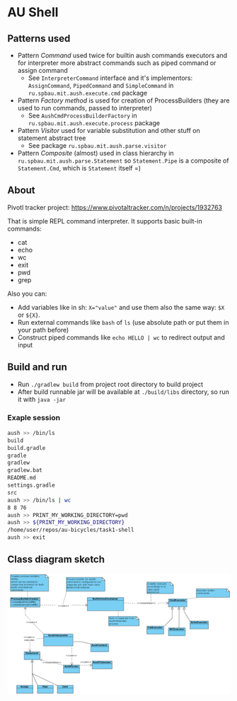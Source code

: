 # AU Shell

## Patterns used

* Pattern *Command* used twice for builtin aush commands executors and for interpreter more abstract commands such as piped command or assign command
    - See `InterpreterCommand` interface and it's implementors: `AssignCommand`, `PipedCommand` and `SimpleCommand` in `ru.spbau.mit.aush.execute.cmd` package
* Pattern *Factory method* is used for creation of ProcessBuilders (they are used to run commands, passed to interpreter)
    - See `AushCmdProcessBuilderFactory` in `ru.spbau.mit.aush.execute.process` package
* Pattern *Visitor* used for variable substitution and other stuff on statement abstract tree
    - See package `ru.spbau.mit.aush.parse.visitor`
* Pattern *Composite* (almost) used in class hierarchy in `ru.spbau.mit.aush.parse.Statement` so `Statement.Pipe` is a composite of `Statement.Cmd`, which is `Statement` itself =)


## About

Pivotl tracker project: https://www.pivotaltracker.com/n/projects/1932763

That is simple REPL command interpreter. It supports basic built-in commands:
* cat
* echo
* wc
* exit
* pwd
* grep 

Also you can:

- Add variables like in sh: `X="value"` and use them also the same way: `$X` or `${X}`.
- Run external commands like `bash` of `ls` (use absolute path or put them in your path before)
- Construct piped commands like `echo HELLO | wc` to redirect output and input

## Build and run

* Run `./gradlew build` from project root directory to build project
* After build runnable jar will be available at `./build/libs` directory, so run it with `java -jar`

### Exaple session

```bash
aush >> /bin/ls
build
build.gradle
gradle
gradlew
gradlew.bat
README.md
settings.gradle
src
aush >> /bin/ls | wc
8 8 76
aush >> PRINT_MY_WORKING_DIRECTORY=pwd
aush >> ${PRINT_MY_WORKING_DIRECTORY}
/home/user/repos/au-bicycles/task1-shell
aush >> exit
```

## Class diagram sketch
![Diagram](diagram.png)